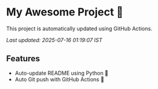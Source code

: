 # My Awesome Project 🚀

This project is automatically updated using GitHub Actions.

_Last updated: 2025-07-16 01:19:07 IST_

## Features
- Auto-update README using Python 🐍
- Auto Git push with GitHub Actions 🤖
